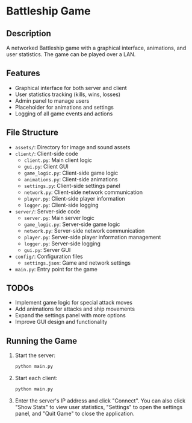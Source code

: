 # Battleship Game

## Description
A networked Battleship game with a graphical interface, animations, and user statistics. The game can be played over a LAN.

## Features
- Graphical interface for both server and client
- User statistics tracking (kills, wins, losses)
- Admin panel to manage users
- Placeholder for animations and settings
- Logging of all game events and actions

## File Structure
- `assets/`: Directory for image and sound assets
- `client/`: Client-side code
  - `client.py`: Main client logic
  - `gui.py`: Client GUI
  - `game_logic.py`: Client-side game logic
  - `animations.py`: Client-side animations
  - `settings.py`: Client-side settings panel
  - `network.py`: Client-side network communication
  - `player.py`: Client-side player information
  - `logger.py`: Client-side logging
- `server/`: Server-side code
  - `server.py`: Main server logic
  - `game_logic.py`: Server-side game logic
  - `network.py`: Server-side network communication
  - `player.py`: Server-side player information management
  - `logger.py`: Server-side logging
  - `gui.py`: Server GUI
- `config/`: Configuration files
  - `settings.json`: Game and network settings
- `main.py`: Entry point for the game

## TODOs
- Implement game logic for special attack moves
- Add animations for attacks and ship movements
- Expand the settings panel with more options
- Improve GUI design and functionality

## Running the Game
1. Start the server:
    ```sh
    python main.py
    ```
2. Start each client:
    ```sh
    python main.py
    ```

3. Enter the server's IP address and click "Connect". You can also click "Show Stats" to view user statistics, "Settings" to open the settings panel, and "Quit Game" to close the application.
